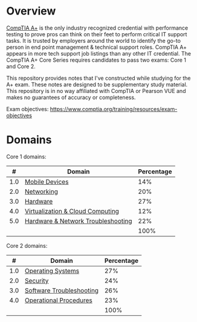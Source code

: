 # Overview
[CompTIA A+](https://www.comptia.org/certifications/a) is the only industry recognized credential with performance testing to prove pros can think on their feet to perform critical IT support tasks. It is trusted by employers around the world to identify the go-to person in end point management & technical support roles. CompTIA A+ appears in more tech support job listings than any other IT credential. The CompTIA A+ Core Series requires candidates to pass two exams: Core 1 and Core 2.

This repository provides notes that I've constructed while studying for the A+ exam. These notes are designed to be supplementary study material. This repository is in no way affiliated with CompTIA or Pearson VUE and makes no guarantees of accuracy or completeness.

Exam objectives: https://www.comptia.org/training/resources/exam-objectives

# Domains
Core 1 domains:

| # | Domain   | Percentage|
|---|---|---|
|1.0 | [Mobile Devices](https://github.com/erich-tech/A_Plus/tree/main/Core_1-Domain_1#readme) | 14%|
|2.0 | [Networking](https://github.com/erich-tech/A_Plus/tree/main/Core_1-Domain_2#readme) | 20%|
|3.0 | [Hardware](https://github.com/erich-tech/A_Plus/tree/main/Core_1-Domain_3#readme) | 27%|
|4.0 | [Virtualization & Cloud Computing](https://github.com/erich-tech/A_Plus/tree/main/Core_1-Domain_4#readme) | 12%|
|5.0 | [Hardware & Network Troubleshooting](https://github.com/erich-tech/A_Plus/tree/main/Core_1-Domain_5#readme) | 22%|
| | | 100%|

Core 2 domains:

| # | Domain   | Percentage|
|---|---|---|
|1.0 | [Operating Systems](https://github.com/erich-tech/A_Plus/tree/main/Core_2-Domain_1#readme) | 27%|
|2.0 | [Security](https://github.com/erich-tech/A_Plus/tree/main/Core_2-Domain_2#readme) | 24%|
|3.0 | [Software Troubleshooting](https://github.com/erich-tech/A_Plus/tree/main/Core_2-Domain_3#readme) | 26%|
|4.0 | [Operational Procedures](https://github.com/erich-tech/A_Plus/tree/main/Core_2-Domain_4#readme) | 23%|
| | | 100%|
